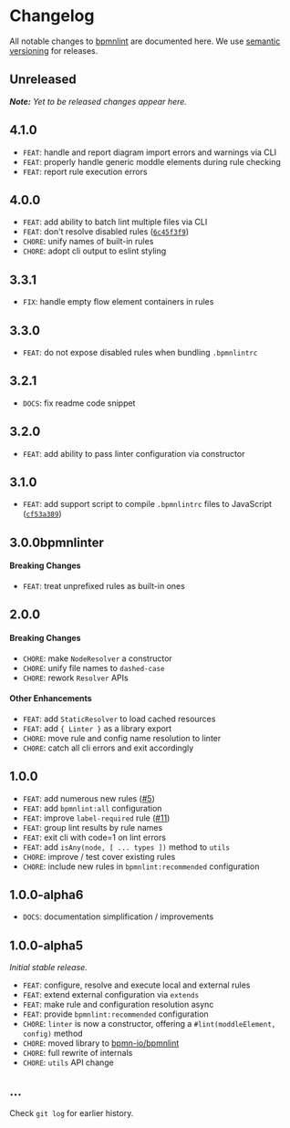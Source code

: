 # Changelog

All notable changes to [bpmnlint](https://github.com/bpmn-io/bpmnlint) are documented here. We use [semantic versioning](http://semver.org/) for releases.

## Unreleased

___Note:__ Yet to be released changes appear here._

## 4.1.0

* `FEAT`: handle and report diagram import errors and warnings via CLI
* `FEAT`: properly handle generic moddle elements during rule checking
* `FEAT`: report rule execution errors

## 4.0.0

* `FEAT`: add ability to batch lint multiple files via CLI
* `FEAT`: don't resolve disabled rules ([`6c45f3f9`](https://github.com/bpmn-io/bpmnlint/commit/6c45f3f952a412dda05deb5c57861a1c76af23bb))
* `CHORE`: unify names of built-in rules
* `CHORE`: adopt cli output to eslint styling

## 3.3.1

* `FIX`: handle empty flow element containers in rules

## 3.3.0

* `FEAT`: do not expose disabled rules when bundling `.bpmnlintrc`

## 3.2.1

* `DOCS`: fix readme code snippet

## 3.2.0

* `FEAT`: add ability to pass linter configuration via constructor

## 3.1.0

* `FEAT`: add support script to compile `.bpmnlintrc` files to JavaScript ([`cf53a389`](https://github.com/bpmn-io/bpmnlint/commit/cf53a3894b6bd821e18ddfc7bdaa8da857356a37))

## 3.0.0bpmnlinter

#### Breaking Changes

* `FEAT`: treat unprefixed rules as built-in ones

## 2.0.0

#### Breaking Changes

* `CHORE`: make `NodeResolver` a constructor
* `CHORE`: unify file names to `dashed-case`
* `CHORE`: rework `Resolver` APIs

#### Other Enhancements

* `FEAT`: add `StaticResolver` to load cached resources
* `FEAT`: add `{ Linter }` as a library export
* `CHORE`: move rule and config name resolution to linter
* `CHORE`: catch all cli errors and exit accordingly

## 1.0.0

* `FEAT`: add numerous new rules ([#5](https://github.com/bpmn-io/bpmnlint/issues/5))
* `FEAT`: add `bpmnlint:all` configuration
* `FEAT`: improve `label-required` rule ([#11](https://github.com/bpmn-io/bpmnlint/issues/11))
* `FEAT`: group lint results by rule names
* `FEAT`: exit cli with code=1 on lint errors
* `FEAT`: add `isAny(node, [ ... types ])` method to `utils`
* `CHORE`: improve / test cover existing rules
* `CHORE`: include new rules in `bpmnlint:recommended` configuration

## 1.0.0-alpha6

* `DOCS`: documentation simplification / improvements

## 1.0.0-alpha5

_Initial stable release._

* `FEAT`: configure, resolve and execute local and external rules
* `FEAT`: extend external configuration via `extends`
* `FEAT`: make rule and configuration resolution async
* `FEAT`: provide `bpmnlint:recommended` configuration
* `CHORE`: `linter` is now a constructor, offering a `#lint(moddleElement, config)` method
* `CHORE`: moved library to [bpmn-io/bpmnlint](https://github.com/bpmn-io/bpmnlint)
* `CHORE`: full rewrite of internals
* `CHORE`: `utils` API change

## ...

Check `git log` for earlier history.
